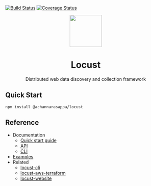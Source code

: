 [![Build Status](https://travis-ci.com/achannarasappa/locust.svg?branch=master)](https://travis-ci.com/achannarasappa/locust) [![Coverage Status](https://coveralls.io/repos/github/achannarasappa/locust/badge.svg?branch=master)](https://coveralls.io/github/achannarasappa/locust?branch=master)

<p align="center">
<img align="center" width="100" src="https://locust.dev/img/locust-logo.svg" />
</p>
<h1 align="center">Locust</h2>
<p align="center">
Distributed web data discovery and collection framework
</p>

## Quick Start

```
npm install @achannarasappa/locust
```

## Reference

* Documentation
  * [Quick start guide](https://locust.dev/docs/getting_started)
  * [API](https://locust.dev/docs/api)
  * [CLI](https://locust.dev/docs/cli)
* [Examples](https://github.com/achannarasappa/locust-examples)
* Related
  * [locust-cli](https://github.com/achannarasappa/locust-cli)
  * [locust-aws-terraform](https://github.com/achannarasappa/locust-aws-terraform)
  * [locust-website](https://github.com/achannarasappa/locust-website)